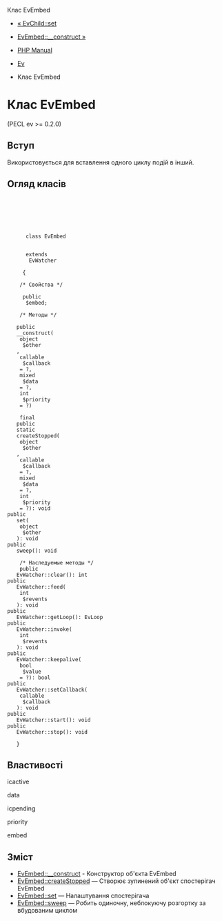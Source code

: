 Клас EvEmbed

-   [« EvChild::set](evchild.set.html)
    
-   [EvEmbed::\_\_construct »](evembed.construct.html)
    
-   [PHP Manual](index.html)
    
-   [Ev](book.ev.html)
    
-   Клас EvEmbed
    

# Клас EvEmbed

(PECL ev >= 0.2.0)

## Вступ

Використовується для вставлення одного циклу подій в інший.

## Огляд класів

```classsynopsis

     
    
    
    
     
      class EvEmbed
     
     
      extends
       EvWatcher
     
     {
    
    /* Свойства */
    
     public
      $embed;

    /* Методы */
    
   public
   __construct(    
    object
     $other
   ,    
    callable
     $callback
    = ?,    
    mixed
     $data
    = ?,    
    int
     $priority
    = ?)

    final
   public
   static
   createStopped(    
    object
     $other
   ,    
    callable
     $callback
    = ?,    
    mixed
     $data
    = ?,    
    int
     $priority
    = ?): void
public
   set(
    object
     $other
   ): void
public
   sweep(): void

    /* Наследуемые методы */
    public
   EvWatcher::clear(): int
public
   EvWatcher::feed(
    int
     $revents
   ): void
public
   EvWatcher::getLoop(): EvLoop
public
   EvWatcher::invoke(
    int
     $revents
   ): void
public
   EvWatcher::keepalive(
    bool
     $value
    = ?): bool
public
   EvWatcher::setCallback(
    callable
     $callback
   ): void
public
   EvWatcher::start(): void
public
   EvWatcher::stop(): void

   }
```

## Властивості

ісactive

data

ісpending

priority

embed

## Зміст

-   [EvEmbed::\_\_construct](evembed.construct.html) - Конструктор об'єкта EvEmbed
-   [EvEmbed::createStopped](evembed.createstopped.html) — Створює зупинений об'єкт спостерігач EvEmbed
-   [EvEmbed::set](evembed.set.html) — Налаштування спостерігача
-   [EvEmbed::sweep](evembed.sweep.html) — Робить одиночну, неблокуючу розгортку за вбудованим циклом
